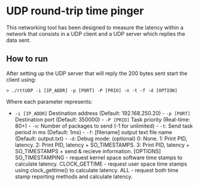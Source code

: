 # UDP round-trip time pinger
This networking tool has been designed to measure the latency within a network that consists in a UDP client and a UDP server which replies the data sent.

## How to run
After setting up the UDP server that will reply the 200 bytes sent start the client using:

```shell
> ./rttUDP -i [IP_ADDR] -p [PORT] -P [PRIO] -n -t -f -d [OPTION]
```
Where each parameter represents:
- `-i [IP_ADDR]` Destination address (Default: 192.168.250.20)
		 - `-p [PORT]` Destination port (Default: 350000)
		 - `-P [PRIO]` Task priority (Real-time: 80+)
		 - `-n`: Number of packages to send (-1 for unlimited)
		 - `-t`: Send task period in ms (Default: 1ms)
		 - `-f`: [filename] output text file name (Default: output.txt)
		 - `-d`: Debug mode: (optional)
		    	0: None.
			    1: Print PID, latency.
        	2: Print PID, latency + SO_TIMESTAMPS.
		      3: Print PID, latency + SO_TIMESTAMPS + send & recieve information.
     [OPTIONS]
          SO_TIMESTAMPING - request kernel space software time stamps to calculate latency.
		      CLOCK_GETTIME - request user space time stamps using clock_gettime() to calculate latency.
	        ALL - request both time stamp reporting methods and calculate latency.
      
